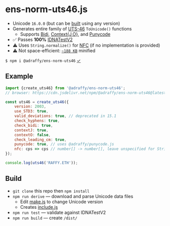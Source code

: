 #  ens-norm-uts46.js

* Unicode `16.0.0` (but can be [built](#build) using any version)
* Generates entire family of [UTS-46](https://unicode.org/reports/tr46/) `ToUnicode()` functions
	- Supports [Bidi](https://datatracker.ietf.org/doc/html/rfc5893#section-2), [Context{J,O}](https://datatracker.ietf.org/doc/html/rfc5892#appendix-A), and [Punycode](https://github.com/adraffy/punycode.js)
* ✅️ Passes **100%** [IDNATestV2](https://unicode.org/reports/tr46/#Conformance_Testing)
* ⚠️ Uses `String.normalize()` for [NFC](https://unicode.org/reports/tr15/) (if no implementation is provided)
* ⚠️ Not space-efficient: [`~188 KB`](./dist/index.min.js) minified

`$ npm i @adraffy/ens-norm-uts46` [&check;](https://www.npmjs.com/package/@adraffy/ens-norm-uts46)

## Example

```js
import {create_uts46} from '@adraffy/ens-norm-uts46';
// browser: https://cdn.jsdelivr.net/npm/@adraffy/ens-norm-uts46@latest/dist/index.min.js

const uts46 = create_uts46({
	version: 2003,
	use_STD3: true,
	valid_deviations: true, // deprecated in 15.1
	check_hyphens: true,
	check_bidi: true,
	contextJ: true,
	contextO: false,
	check_leading_cm: true,
	punycode: true, // uses @adraffy/punycode.js
	nfc: cps => cps // number[] -> number[], leave unspecified for String.normalize()	
});

console.log(uts46('RAFFY.ETH'));
```

## Build

* `git clone` this repo then `npm install`
* `npm run derive` — download and parse Unicode data files
	* Edit [make.js](./derive/make.js) to change Unicode version
	* Creates [include.js](./src/include.js)
* `npm run test` — validate against IDNATestV2
* `npm run build` — create `/dist/`
